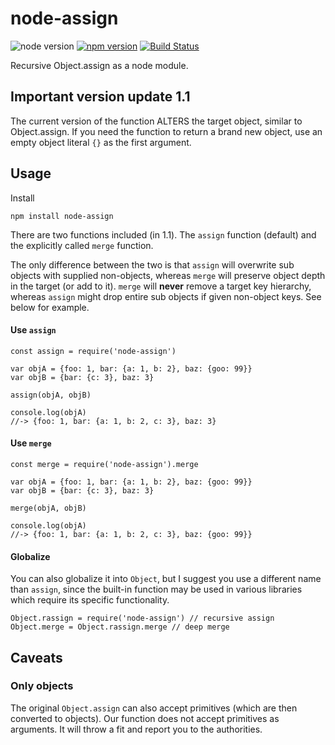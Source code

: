 # node-assign

![node version](http://img.shields.io/node/v/node-assign.svg)
[![npm version](https://badge.fury.io/js/node-assign.svg)](https://badge.fury.io/js/node-assign)
[![Build Status](https://travis-ci.org/torvalamo/node-assign.svg?branch=master)](https://travis-ci.org/torvalamo/node-assign)

Recursive Object.assign as a node module.

## Important version update 1.1

The current version of the function ALTERS the target object, similar to Object.assign. If you need the function to return a brand new object, use an empty object literal `{}` as the first argument.

## Usage

Install

    npm install node-assign

There are two functions included (in 1.1). The `assign` function (default) and the explicitly called `merge` function.

The only difference between the two is that `assign` will overwrite sub objects with supplied non-objects, whereas `merge` will preserve object depth in the target (or add to it). `merge` will **never** remove a target key hierarchy, whereas `assign` might drop entire sub objects if given non-object keys. See below for example.
    
#### Use `assign`

    const assign = require('node-assign')
    
    var objA = {foo: 1, bar: {a: 1, b: 2}, baz: {goo: 99}}
    var objB = {bar: {c: 3}, baz: 3}
    
    assign(objA, objB)
    
    console.log(objA)
    //-> {foo: 1, bar: {a: 1, b: 2, c: 3}, baz: 3}

#### Use `merge`

    const merge = require('node-assign').merge
    
    var objA = {foo: 1, bar: {a: 1, b: 2}, baz: {goo: 99}}
    var objB = {bar: {c: 3}, baz: 3}
    
    merge(objA, objB)
    
    console.log(objA)
    //-> {foo: 1, bar: {a: 1, b: 2, c: 3}, baz: {goo: 99}}

#### Globalize

You can also globalize it into `Object`, but I suggest you use a different name than `assign`, since the built-in function may be used in various libraries which require its specific functionality.

    Object.rassign = require('node-assign') // recursive assign
    Object.merge = Object.rassign.merge // deep merge

## Caveats

### Only objects

The original `Object.assign` can also accept primitives (which are then converted to objects). Our function does not accept primitives as arguments. It will throw a fit and report you to the authorities.
